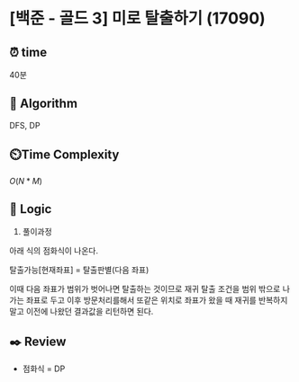 # [백준 - 골드 3] 미로 탈출하기 (17090)

## ⏰  **time**

40분

## :pushpin: **Algorithm**

DFS, DP

## ⏲️**Time Complexity**

$O(N*M)$

## :round_pushpin: **Logic**
1. 풀이과정

아래 식의 점화식이 나온다.

탈출가능[현재좌표] = 탈출판별(다음 좌표)

이때 다음 좌표가 범위가 벗어나면 탈출하는 것이므로 재귀 탈출 조건을 범위 밖으로 나가는 좌표로 두고 이후 방문처리를해서 또같은 위치로 좌표가 왔을 때 재귀를 반복하지 말고 이전에 나왔던 결과값을 리턴하면 된다.

## :black_nib: **Review**
- 점화식 = DP